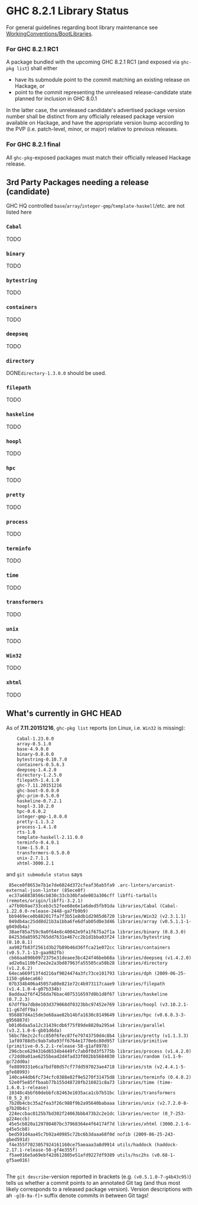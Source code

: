 # GHC 8.2.1 Library Status


For general guidelines regarding boot library maintenance see [WorkingConventions/BootLibraries](working-conventions/boot-libraries).

### For GHC 8.2.1 RC1


A package bundled with the upcoming GHC 8.2.1 RC1 (and exposed via `ghc-pkg list`) shall either

- have its submodule point to the commit matching an existing release on Hackage, *or*
- point to the commit representing the unreleased release-candidate state planned for inclusion in GHC 8.0.1


In the latter case, the unreleased candidate's advertised package version number shall be distinct from any officially released package version available on Hackage, and have the appropriate version bump according to the PVP (i.e. patch-level, minor, or major) relative to previous releases.

### For GHC 8.2.1 final


All `ghc-pkg`-exposed packages must match their officially released Hackage release.

## 3rd Party Packages needing a release (candidate)


GHC HQ controlled `base`/`array`/`integer-gmp`/`template-haskell`/etc. are not listed here

### `Cabal`

[](http://hackage.haskell.org/package/Cabal)

TODO

### `binary`

[](http://hackage.haskell.org/package/binary)

TODO

### `bytestring`

[](http://hackage.haskell.org/package/bytestring)

TODO

### `containers`

[](http://hackage.haskell.org/package/containers)

TODO

### `deepseq`

[](http://hackage.haskell.org/package/deepseq)

TODO

### `directory`

[](http://hackage.haskell.org/package/directory)

DONE`directory-1.3.0.0` should be used.

### `filepath`

[](http://hackage.haskell.org/package/filepath)

TODO

### `haskeline`

[](http://hackage.haskell.org/package/haskeline)

TODO

### `hoopl`

[](http://hackage.haskell.org/package/hoopl)

TODO

### `hpc`

[](http://hackage.haskell.org/package/hpc)

TODO

### `pretty`

[](http://hackage.haskell.org/package/pretty)

TODO

### `process`

[](http://hackage.haskell.org/package/process)

TODO

### `terminfo`

[](http://hackage.haskell.org/package/terminfo)

TODO

### `time`

[](http://hackage.haskell.org/package/time)

TODO

### `transformers`

[](http://hackage.haskell.org/package/transformers)

TODO

### `unix`

[](http://hackage.haskell.org/package/unix)

TODO

### `Win32`

[](http://hackage.haskell.org/package/Win32)

TODO

### `xhtml`

[](http://hackage.haskell.org/package/xhtml)

TODO

## What's currently in GHC HEAD


As of **7.11.20151216**, `ghc-pkg list` reports (on Linux, i.e. `Win32` is missing):

```wiki
    Cabal-1.23.0.0
    array-0.5.1.0
    base-4.9.0.0
    binary-0.8.0.0
    bytestring-0.10.7.0
    containers-0.5.6.3
    deepseq-1.4.2.0
    directory-1.2.5.0
    filepath-1.4.1.0
    ghc-7.11.20151216
    ghc-boot-0.0.0.0
    ghc-prim-0.5.0.0
    haskeline-0.7.2.1
    hoopl-3.10.2.0
    hpc-0.6.0.2
    integer-gmp-1.0.0.0
    pretty-1.1.3.2
    process-1.4.1.0
    rts-1.0
    template-haskell-2.11.0.0
    terminfo-0.4.0.1
    time-1.5.0.1
    transformers-0.5.0.0
    unix-2.7.1.1
    xhtml-3000.2.1
```


and `git submodule status` says

```wiki
 85ece0f8653e7b1e7de6024d372cfeaf36ab5fa9 .arc-linters/arcanist-external-json-linter (85ece0f)
 ec37a68838566cb830c33cb30bfade003a306cff libffi-tarballs (remotes/origin/libffi-3.2.1)
 a7fb9b9ae733ceb3c52fee68e6e1a6ded5fb91da libraries/Cabal (Cabal-1.22.0.0-release-2448-ga7fb9b9)
 bb9469ece0b882017fa7f3b51e8db1d2985d6720 libraries/Win32 (v2.3.1.1)
 049db4ac25dd8d21b3a1bba6fe6dfab05d0e3d46 libraries/array (v0.5.1.1-1-g049db4a)
 38aef85a759c9a0f64e8c40042e9fa1f675a2f1a libraries/binary (0.8.3.0)
 84253da85952765dd7631e467cc2b1d1bba03f24 libraries/bytestring (0.10.8.1)
 aa982fb83f2561d3b27b89b46d36ffca21e072cc libraries/containers (v0.5.7.1-13-gaa982fb)
 cb66aa890b0972375e31deaee3bc424f46beb68a libraries/deepseq (v1.4.2.0)
 ad2e0a110bf2ee2e2a3bd87963fa55505ca58b28 libraries/directory (v1.2.6.2)
 64eca669f13f4d216af9024474a3fc73ce101793 libraries/dph (2009-06-25-1150-g64eca66)
 07b334b406a45057a80e821e72c4b973117caae9 libraries/filepath (v1.4.1.0-4-g07b334b)
 8addaa2f6f4256da76bac4075316597d0b1d8f67 libraries/haskeline (0.7.2.3)
 67dff9a7db8e103d379068df0323bbc97452e769 libraries/hoopl (v3.10.2.1-11-g67dff9a)
 956887d4a15de3e68aae82b14bfa1630c8149649 libraries/hpc (v0.6.0.3-3-g956887d)
 b01d6daa5a12c31439cdb6f75f89de8820a295a4 libraries/parallel (v3.2.1.0-6-gb01d6da)
 56bc78e2c2cfcc850f6fec87fe79743750d4c8b4 libraries/pretty (v1.1.3.3)
 1af89788d5c9ab7a0a93ff6764e1770e6c80d957 libraries/primitive (primitive-0.5.2.1-release-58-g1af8978)
 296cbce6294316d6534b4449fc7ab0f0d3f5775b libraries/process (v1.4.2.0)
 c72dd0a01ae6255bead2d4fad33f002bb5684030 libraries/random (v1.1-9-gc72dd0a)
 fe8899331e6ca7bdf80d57cf77dd597023ae4718 libraries/stm (v2.4.4.1-5-gfe88993)
 140ca44db6fc734cfc0388e82f9e5270f31475d8 libraries/terminfo (0.4.0.2)
 52e0f5e85ffbaab77b155d48720fb216021c8a73 libraries/time (time-1.6.0.1-release)
 10348c4bbf60debbfc82463e1035aca1cb7b51bc libraries/transformers (0_5_2_0)
 7b20b4cbc35a2fea3f26c988f9b2a95640babaaa libraries/unix (v2.7.2.0-8-g7b20b4c)
 224eccbac0125b7bd302f24063bbb473b2c2e1dc libraries/vector (0_7-253-g224eccb)
 45e5cb820a129780407bc37968364e4f64174f7d libraries/xhtml (3000.2.1-6-g45e5cb8)
 bed591d4aa45c7b92a40985c72bc6b3daaa68f0d nofib (2009-06-25-243-gbed591d)
 f4e355f7023057924161160ce75aeaaa3a8d9914 utils/haddock (haddock-2.17.1-release-50-gf4e355f)
 f5ae016e5a69ebf42d612805e51afd9227df9389 utils/hsc2hs (v0.68-1-gf5ae016)


```


The `git describe`-version reported in brackets (e.g. `(v0.5.1.0-7-g4b43c95)`) tells us whether a commit points to an annotated Git tag (and thus most likely corresponds to a released package version). Version descriptions with ah `-g[0-9a-f]+` suffix denote commits in between Git tags!
